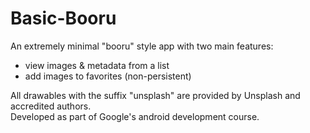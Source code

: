 # Basic-Booru

An extremely minimal "booru" style app with two main features:
* view images & metadata from a list
* add images to favorites (non-persistent)

All drawables with the suffix "unsplash" are provided by Unsplash and accredited authors.<br />
Developed as part of Google's android development course.

